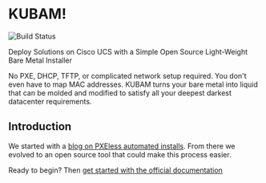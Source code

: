 # KUBAM!

![Build Status](http://1db27123.ngrok.io/api/badges/CiscoUcs/KUBaM/status.svg?branch=v2.0)

Deploy Solutions on Cisco UCS with a Simple Open Source Light-Weight Bare Metal Installer

No PXE, DHCP, TFTP, or complicated network setup required. You don't even have to map MAC addresses. KUBAM turns your bare metal into liquid that can be molded and modified to satisfy all your deepest darkest datacenter requirements.

## Introduction
We started with a [blog on PXEless automated installs](https://communities.cisco.com/community/technology/datacenter/compute-and-storage/ucs_management/blog/2017/04/25/pxe-less-automated-installation-of-centosredhat-on-ucs). From there we evolved to an open source tool that could make this process easier.


Ready to begin?  Then [get started with the official documentation](https://ciscoucs.github.io/kubam/)
